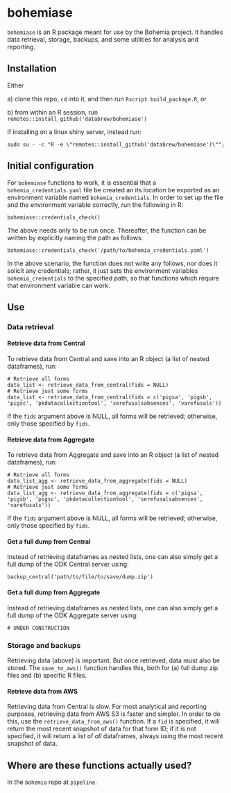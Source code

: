 
# bohemiase

`bohemiase` is an R package meant for use by the Bohemia project. It handles data retrieval, storage, backups, and some utilities for analysis and reporting.


## Installation

Either

a) clone this repo, `cd` into it, and then run `Rscript build_package.R`, or

b) from within an R session, run `remotes::install_github('databrew/bohemiase')`

If installing on a linux shiny server, instead run:

```
sudo su - -c "R -e \"remotes::install_github('databrew/bohemiase')\"";
```


## Initial configuration

For `bohemiase` functions to work, it is essential that a `bohemia_credentials.yaml` file be created an its location be exported as an environment variable named `bohemia_credentials`. In order to set up the file and the environment variable correctly, run the following in R:

```
bohemiase::credentials_check()
```

The above needs only to be run once. Thereafter, the function can be written by explicitly naming the path as follows:

```
bohemiase::credentials_check('/path/to/bohemia_credentials.yaml')
```

In the above scenario, the function does not write any follows, nor does it solicit any credentials; rather, it just sets the environment variables `bohemia_credentials` to the specified path, so that functions which require that environment variable can work.


## Use

### Data retrieval

#### Retrieve data from Central

To retrieve data from Central and save into an R object (a list of nested dataframes), run:

```
# Retrieve all forms
data_list <- retrieve_data_from_central(fids = NULL)
# Retrieve just some forms
data_list <- retrieve_data_from_central(fids = c('pigsa', 'pigsb', 'pigsc', 'pkdatacollectiontool', 'serefusalsabsences', 'varefusals'))
```

If the `fids` argument above is NULL, all forms will be retrieved; otherwise, only those specified by `fids`.

#### Retrieve data from Aggregate

To retrieve data from Aggregate and save into an R object (a list of nested dataframes), run:

```
# Retrieve all forms
data_list_agg <- retrieve_data_from_aggregate(fids = NULL)
# Retrieve just some forms
data_list_agg <- retrieve_data_from_aggregate(fids = c('pigsa', 'pigsb', 'pigsc', 'pkdatacollectiontool', 'serefusalsabsences', 'varefusals'))
```

If the `fids` argument above is NULL, all forms will be retrieved; otherwise, only those specified by `fids`.

#### Get a full dump from Central

Instead of retrieving dataframes as nested lists, one can also simply get a full dump of the ODK Central server using:

```
backup_central('path/to/file/to/save/dump.zip')
```

#### Get a full dump from Aggregate

Instead of retrieving dataframes as nested lists, one can also simply get a full dump of the ODK Aggregate server using:

```
# UNDER CONSTRUCTION
```


### Storage and backups

Retrieving data (above) is important. But once retrieved, data must also be stored. The `save_to_aws()` function handles this, both for (a) full dump zip files and (b) specific R files.


#### Retrieve data from AWS

Retrieving data from Central is slow. For most analytical and reporting purposes, retrieving data from AWS S3 is faster and simpler. In order to do this, use the `retrieve_data_from_aws()` function. If a `fid` is specified, it will return the most recent snapshot of data for that form ID; if it is not specified, it will return a list of _all_ dataframes, always using the most recent snapshot of data.


## Where are these functions actually used?

In the `bohemia` repo at `pipeline`.



